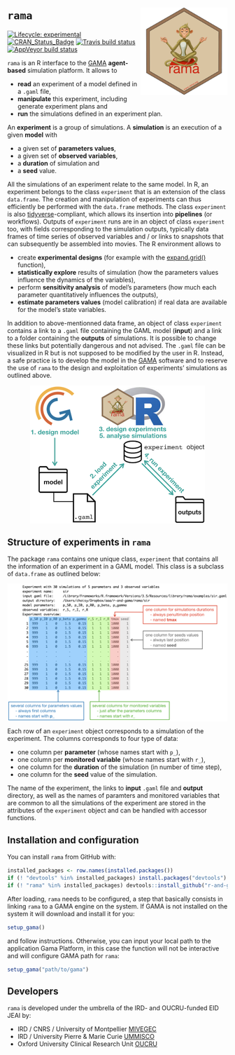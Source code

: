 
<!-- README.md is generated from README.Rmd. Please edit that file -->

# `rama` <img src="docs/logo.png" align="right" width=200/>

[![Lifecycle:
experimental](https://img.shields.io/badge/lifecycle-experimental-orange.svg)](https://www.tidyverse.org/lifecycle/#experimental)
[![CRAN\_Status\_Badge](http://www.r-pkg.org/badges/version/rama)](https://cran.r-project.org/package=rama)
[![Travis build
status](https://travis-ci.org/r-and-gama/rama.svg?branch=master)](https://travis-ci.org/r-and-gama/rama)
[![AppVeyor build
status](https://ci.appveyor.com/api/projects/status/github/r-and-gama/rama?branch=master&svg=true)](https://ci.appveyor.com/project/r-and-gama/rama)

`rama` is an R interface to the [GAMA](https://gama-platform.github.io)
**agent-based** simulation platform. It allows to

  - **read** an experiment of a model defined in a `.gaml` file,
  - **manipulate** this experiment, including generate experiment plans
    and
  - **run** the simulations defined in an experiment plan.

An **experiment** is a group of simulations. A **simulation** is an
execution of a given **model** with

  - a given set of **parameters values**,
  - a given set of **observed variables**,
  - a **duration** of simulation and
  - a **seed** value.

All the simulations of an experiment relate to the same model. In R, an
experiment belongs to the class `experiment` that is an extension of the
class `data.frame`. The creation and manipulation of experiments can
thus efficiently be performed with the `data.frame` methods. The class
`experiment` is also [tidyverse](https://www.tidyverse.org)-compliant,
which allows its insertion into **pipelines** (or workflows). Outputs of
`experiment` runs are in an object of class `experiment` too, with
fields corresponding to the simulation outputs, typically data frames of
time series of observed variables and / or links to snapshots that can
subsequently be assembled into movies. The R environment allows to

  - create **experimental designs** (for example with the
    [expand.grid()](https://www.rdocumentation.org/packages/base/versions/3.5.1/topics/expand.grid)
    function),
  - **statistically explore** results of simulation (how the parameters
    values influence the dynamics of the variables),
  - perform **sensitivity analysis** of model’s parameters (how much
    each parameter quantitatively influences the outputs),
  - **estimate parameters values** (model calibration) if real data are
    available for the model’s state variables.

In addition to above-mentionned data frame, an object of class
`experiment` contains a link to a `.gaml` file containing the GAML model
(**input**) and a link to a folder containing the **outputs** of
simulations. It is possible to change these links but potentially
dangerous and not advised. The `.gaml` file can be visualized in R but
is not supposed to be modified by the user in R. Instead, a safe
practice is to develop the model in the
[GAMA](https://gama-platform.github.io) software and to reserve the use
of `rama` to the design and exploitation of experiments’ simulations as
outlined above.

<div style="text-align:center">

<img src="man/figures/readme_workflow.png" align="middle" width=400/>

</div>

## Structure of experiments in `rama`

The package `rama` contains one unique class, `experiment` that contains
all the information of an experiment in a GAML model. This class is a
subclass of `data.frame` as outlined
below:

<div style="text-align:center">

<img src="man/figures/readme_experiment_object.png" align="middle" width=900/>

</div>

Each row of an `experiment` object corresponds to a simulation of the
experiment. The columns corresponds to four type of data:

  - one column per **parameter** (whose names start with `p_`),
  - one column per **monitored variable** (whose names start with `r_`),
  - one column for the **duration** of the simulation (in number of time
    step),
  - one column for the **seed** value of the simulation.

The name of the experiment, the links to **input** `.gaml` file and
**output** directory, as well as the names of paramters and monitored
variables that are common to all the simulations of the experiment are
stored in the attributes of the `experiment` object and can be handled
with accessor functions.

## Installation and configuration

You can install `rama` from GitHub with:

``` r
installed_packages <- row.names(installed.packages())
if (! "devtools" %in% installed_packages) install.packages("devtools")
if (! "rama" %in% installed_packages) devtools::install_github("r-and-gama/rama")
```

After loading, `rama` needs to be configured, a step that basically
consists in linking `rama` to a GAMA engine on the system. If GAMA is
not installed on the system it will download and install it for you:

``` r
setup_gama()
```

and follow instructions. Otherwise, you can input your local path to the
application Gama Platform, in this case the function will not be
interactive and will configure GAMA path for `rama`:

``` r
setup_gama("path/to/gama")
```

## Developers

`rama` is developed under the umbrella of the IRD- and OUCRU-funded EID
JEAI by:

  - IRD / CNRS / University of Montpellier
    [MIVEGEC](https://www.mivegec.ird.fr)
  - IRD / University Pierre & Marie Curie
    [UMMISCO](http://www.ummisco.fr)
  - Oxford University Clinical Research Unit
    [OUCRU](http://www.oucru.org)
